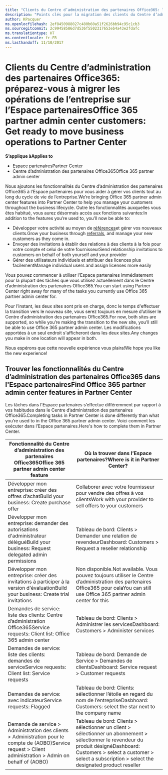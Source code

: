 ```yaml
---
title: "Clients du Centre d’administration des partenaires Office365: les opérations de l’entreprise vont migrer vers l’Espace partenaires| Espace partenaires"
description: "Points clés pour la migration des clients du Centre d’administration des partenaires Office365 vers l’Espace partenaires"
author: KPacquer
ms.openlocfilehash: 2ef8450988027c480b60a51f2626bb94c95c1cb3
ms.sourcegitcommit: 2c99458586d7d536f5502317653eb4a43e2fdafc
ms.translationtype: HT
ms.contentlocale: fr-FR
ms.lasthandoff: 11/10/2017
---
```

# <a name="office-365-partner-admin-center-customers-get-ready-to-move-business-operations-to-partner-center"></a><span data-ttu-id="e7f00-103">Clients du Centre d’administration des partenaires Office365: préparez-vous à migrer les opérations de l’entreprise sur l’Espace partenaires</span><span class="sxs-lookup"><span data-stu-id="e7f00-103">Office 365 partner admin center customers: Get ready to move business operations to Partner Center</span></span>

**<span data-ttu-id="e7f00-104">S’applique à</span><span class="sxs-lookup"><span data-stu-id="e7f00-104">Applies to</span></span>** 

- <span data-ttu-id="e7f00-105">Espace partenaires</span><span class="sxs-lookup"><span data-stu-id="e7f00-105">Partner Center</span></span>
- <span data-ttu-id="e7f00-106">Centre d’administration des partenaires Office365</span><span class="sxs-lookup"><span data-stu-id="e7f00-106">Office 365 partner admin center</span></span>

<span data-ttu-id="e7f00-107">Nous ajoutons les fonctionnalités du Centre d’administration des partenaires Office365 à l’Espace partenaires pour vous aider à gérer vos clients tout au long du cycle de vie de l’entreprise.</span><span class="sxs-lookup"><span data-stu-id="e7f00-107">We’re bringing Office 365 partner admin center features into Partner Center to help you manage your customers throughout the business lifecycle.</span></span> <span data-ttu-id="e7f00-108">Outre les fonctionnalités auxquelles vous êtes habitué, vous aurez désormais accès aux fonctions suivantes:</span><span class="sxs-lookup"><span data-stu-id="e7f00-108">In addition to the features you’re used to, you’ll now be able to:</span></span> 

*  <span data-ttu-id="e7f00-109">Développer votre activité au moyen de [références](referrals.md)et gérer vos nouveaux clients.</span><span class="sxs-lookup"><span data-stu-id="e7f00-109">Grow your business through [referrals](referrals.md), and manage your new customers as they come in.</span></span>
*  <span data-ttu-id="e7f00-110">Envoyer des invitations à établir des relations à des clients à la fois pour votre compte et celui de votre fournisseur</span><span class="sxs-lookup"><span data-stu-id="e7f00-110">Send relationship invitations to customers on behalf of both yourself and your provider</span></span>
*  <span data-ttu-id="e7f00-111">Gérer des utilisateurs individuels et attribuer des licences plus facilement</span><span class="sxs-lookup"><span data-stu-id="e7f00-111">Manage individual users and assign licenses more easily</span></span>

<span data-ttu-id="e7f00-112">Vous pouvez commencer à utiliser l'Espace partenaires immédiatement pour la plupart des tâches que vous utilisez actuellement dans le Centre d’administration des partenaires Office365.</span><span class="sxs-lookup"><span data-stu-id="e7f00-112">You can start using Partner Center right away for many of the tasks you currently use Office 365 partner admin center for.</span></span> 

<span data-ttu-id="e7f00-113">Pour l’instant, les deux sites sont pris en charge, donc le temps d'effectuer la transition vers le nouveau site, vous serez toujours en mesure d’utiliser le Centre d’administration des partenaires Office365.</span><span class="sxs-lookup"><span data-stu-id="e7f00-113">For now, both sites are supported, so while you’re making the transition to the new site, you’ll still be able to use Office 365 partner admin center.</span></span> <span data-ttu-id="e7f00-114">Les modifications apportées à un seul endroit s'afficheront dans les deux sites.</span><span class="sxs-lookup"><span data-stu-id="e7f00-114">Any changes you make in one location will appear in both.</span></span>

<span data-ttu-id="e7f00-115">Nous espérons que cette nouvelle expérience vous plaira!</span><span class="sxs-lookup"><span data-stu-id="e7f00-115">We hope you like the new experience!</span></span>

## <a name="find-office-365-partner-admin-center-features-in-partner-center"></a><span data-ttu-id="e7f00-116">Trouver les fonctionnalités du Centre d’administration des partenaires Office365 dans l'Espace partenaires</span><span class="sxs-lookup"><span data-stu-id="e7f00-116">Find Office 365 partner admin center features in Partner Center</span></span>

<span data-ttu-id="e7f00-117">Les tâches dans l'Espace partenaires s’effectue différemment par rapport à vos habitudes dans le Centre d’administration des partenaires Office365.</span><span class="sxs-lookup"><span data-stu-id="e7f00-117">Completing tasks in Partner Center is done differently than what you’re used to in the Office 365 partner admin center.</span></span> <span data-ttu-id="e7f00-118">Voici comment les exécuter dans l’Espace partenaires.</span><span class="sxs-lookup"><span data-stu-id="e7f00-118">Here's how to complete them in Partner Center.</span></span>

| <span data-ttu-id="e7f00-119">Fonctionnalité du Centre d’administration des partenaires Office365</span><span class="sxs-lookup"><span data-stu-id="e7f00-119">Office 365 partner admin center feature</span></span>                       | <span data-ttu-id="e7f00-120">Où la trouver dans l’Espace partenaires?</span><span class="sxs-lookup"><span data-stu-id="e7f00-120">Where is it in Partner Center?</span></span> | 
|   -----------------------------------------------  | -------------- |
| <span data-ttu-id="e7f00-121">Développer mon entreprise: créer des offres d’achat</span><span class="sxs-lookup"><span data-stu-id="e7f00-121">Build your business: Create purchase offer</span></span> | <span data-ttu-id="e7f00-122">Collaborer avec votre fournisseur pour vendre des offres à vos clients</span><span class="sxs-lookup"><span data-stu-id="e7f00-122">Work with your provider to sell offers to your customers</span></span> |
| <span data-ttu-id="e7f00-123">Développer mon entreprise: demander des autorisations d'administrateur délégué</span><span class="sxs-lookup"><span data-stu-id="e7f00-123">Build your business: Request delegated admin permissions</span></span> | <span data-ttu-id="e7f00-124">Tableau de bord: Clients > Demander une relation de revendeur</span><span class="sxs-lookup"><span data-stu-id="e7f00-124">Dashboard: Customers > Request a reseller relationship</span></span> |
| <span data-ttu-id="e7f00-125">Développer mon entreprise: créer des invitations à participer à la version d'évaluation</span><span class="sxs-lookup"><span data-stu-id="e7f00-125">Build your business: Create trial invitations</span></span> | <span data-ttu-id="e7f00-126">Non disponible.</span><span class="sxs-lookup"><span data-stu-id="e7f00-126">Not available.</span></span> <span data-ttu-id="e7f00-127">Vous pouvez toujours utiliser le Centre d’administration des partenaires Office365 pour cela</span><span class="sxs-lookup"><span data-stu-id="e7f00-127">You can still use Office 365 partner admin center for this</span></span> |
| <span data-ttu-id="e7f00-128">Demandes de service: liste des clients: Centre d’administration Office365</span><span class="sxs-lookup"><span data-stu-id="e7f00-128">Service requests: Client list: Office 365 admin center</span></span> | <span data-ttu-id="e7f00-129">Tableau de bord: Clients > Administrer les services</span><span class="sxs-lookup"><span data-stu-id="e7f00-129">Dashboard: Customers > Administer services</span></span> |
| <span data-ttu-id="e7f00-130">Demandes de service: liste des clients: demandes de service</span><span class="sxs-lookup"><span data-stu-id="e7f00-130">Service requests: Client list: Service requests</span></span> | <span data-ttu-id="e7f00-131">Tableau de bord: Demande de Service > Demandes de clients</span><span class="sxs-lookup"><span data-stu-id="e7f00-131">Dashboard: Service request > Customer requests</span></span> |
| <span data-ttu-id="e7f00-132">Demandes de service: avec indicateur</span><span class="sxs-lookup"><span data-stu-id="e7f00-132">Service requests: Flagged</span></span> | <span data-ttu-id="e7f00-133">Tableau de bord: Clients: sélectionner l’étoile en regard du nom de l’entreprise</span><span class="sxs-lookup"><span data-stu-id="e7f00-133">Dasbhoard: Customers: select the star next to the company name</span></span> |
| <span data-ttu-id="e7f00-134">Demande de service > Administration des clients > Administration pour le compte de (AOBO)</span><span class="sxs-lookup"><span data-stu-id="e7f00-134">Service request > Client administration > Admin on behalf of (AOBO)</span></span> | <span data-ttu-id="e7f00-135">Tableau de bord: Clients > sélectionner un client > sélectionner un abonnement > sélectionner le revendeur du produit désigné</span><span class="sxs-lookup"><span data-stu-id="e7f00-135">Dashboard: Customers > select a customer > select a subscription > select the designated product reseller</span></span> |

